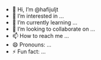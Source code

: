 - 👋 Hi, I’m @hafijuljt
- 👀 I’m interested in ...
- 🌱 I’m currently learning ...
- 💞️ I’m looking to collaborate on ...
- 📫 How to reach me ...
- 😄 Pronouns: ...
- ⚡ Fun fact: ...

<!---
hafijuljt/hafijuljt is a ✨ special ✨ repository because its `README.md` (this file) appears on your GitHub profile.
You can click the Preview link to take a look at your changes.
--->
